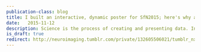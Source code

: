 ```yaml
---
publication-class: blog
title: I built an interactive, dynamic poster for SfN2015; here's why and how
date:   2015-11-12
description: Science is the process of creating and presenting data. Interactive visualizations allow others greater access to your data, allowing them to ask questions beyond your own. I created interactive visualizations for SfN 2015; I walk you through why and how.
is_draft: true
redirect: http://neuroimaging.tumblr.com/private/132605506021/tumblr_nxcner3Iis1uem31c
---
```

